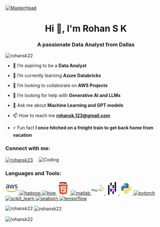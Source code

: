 [![MasterHead](https://api.deepai.org/job-view-file/8920716e-d3ca-4f5d-8dc1-c6bfec8b8706/outputs/output.jpg)](https://rishavchanda.io)
<h1 align="center">Hi 👋, I'm Rohan S K</h1>
<h3 align="center">A passionate Data Analyst from Dallas</h3>

<p align="left"> <img src="https://komarev.com/ghpvc/?username=rohansk22&label=Profile%20views&color=0e75b6&style=flat" alt="rohansk22" /> </p>

- 🔭 I’m aspiring to be a **Data Analyst**

- 🌱 I’m currently learning **Azure Databricks** 

- 👯 I’m looking to collaborate on **AWS Projects**

- 🤝 I’m looking for help with **Generative AI and LLMs**

- 💬 Ask me about **Machine Learning and GPT models**

- 📫 How to reach me **rohansk.123@gmail.com**

- ⚡ Fun fact **I once hitched on a freight train to get back home from vacation**

<h3 align="left">Connect with me:</h3>
<p align="left">
<a href="https://linkedin.com/in/rohansk23" target="blank"><img align="center" src="https://raw.githubusercontent.com/rahuldkjain/github-profile-readme-generator/master/src/images/icons/Social/linked-in-alt.svg" alt="rohansk23" height="30" width="40" /></a>
<img align="right" alt="Coding" width="400" src="https://api.deepai.org/job-view-file/03ef4b33-22ad-4103-95a4-af8ddeee9aa2/outputs/output.jpg">

</p>

<h3 align="left">Languages and Tools:</h3>
<p align="left"> <a href="https://aws.amazon.com" target="_blank" rel="noreferrer"> <img src="https://raw.githubusercontent.com/devicons/devicon/master/icons/amazonwebservices/amazonwebservices-original-wordmark.svg" alt="aws" width="40" height="40"/> </a> <a href="https://hadoop.apache.org/" target="_blank" rel="noreferrer"> <img src="https://www.vectorlogo.zone/logos/apache_hadoop/apache_hadoop-icon.svg" alt="hadoop" width="40" height="40"/> </a> <a href="https://hive.apache.org/" target="_blank" rel="noreferrer"> <img src="https://www.vectorlogo.zone/logos/apache_hive/apache_hive-icon.svg" alt="hive" width="40" height="40"/> </a> <a href="https://www.w3.org/html/" target="_blank" rel="noreferrer"> <img src="https://raw.githubusercontent.com/devicons/devicon/master/icons/html5/html5-original-wordmark.svg" alt="html5" width="40" height="40"/> </a> <a href="https://www.mathworks.com/" target="_blank" rel="noreferrer"> <img src="https://upload.wikimedia.org/wikipedia/commons/2/21/Matlab_Logo.png" alt="matlab" width="40" height="40"/> </a> <a href="https://www.mysql.com/" target="_blank" rel="noreferrer"> <img src="https://raw.githubusercontent.com/devicons/devicon/master/icons/mysql/mysql-original-wordmark.svg" alt="mysql" width="40" height="40"/> </a> <a href="https://pandas.pydata.org/" target="_blank" rel="noreferrer"> <img src="https://raw.githubusercontent.com/devicons/devicon/2ae2a900d2f041da66e950e4d48052658d850630/icons/pandas/pandas-original.svg" alt="pandas" width="40" height="40"/> </a> <a href="https://www.python.org" target="_blank" rel="noreferrer"> <img src="https://raw.githubusercontent.com/devicons/devicon/master/icons/python/python-original.svg" alt="python" width="40" height="40"/> </a> <a href="https://pytorch.org/" target="_blank" rel="noreferrer"> <img src="https://www.vectorlogo.zone/logos/pytorch/pytorch-icon.svg" alt="pytorch" width="40" height="40"/> </a> <a href="https://scikit-learn.org/" target="_blank" rel="noreferrer"> <img src="https://upload.wikimedia.org/wikipedia/commons/0/05/Scikit_learn_logo_small.svg" alt="scikit_learn" width="40" height="40"/> </a> <a href="https://seaborn.pydata.org/" target="_blank" rel="noreferrer"> <img src="https://seaborn.pydata.org/_images/logo-mark-lightbg.svg" alt="seaborn" width="40" height="40"/> </a> <a href="https://www.tensorflow.org" target="_blank" rel="noreferrer"> <img src="https://www.vectorlogo.zone/logos/tensorflow/tensorflow-icon.svg" alt="tensorflow" width="40" height="40"/> </a> </p>

<p><img align="left" src="https://github-readme-stats.vercel.app/api/top-langs?username=rohansk22&show_icons=true&locale=en&layout=compact" alt="rohansk22" /></p>

<p>&nbsp;<img align="center" src="https://github-readme-stats.vercel.app/api?username=rohansk22&show_icons=true&locale=en" alt="rohansk22" /></p>

<p><img align="center" src="https://github-readme-streak-stats.herokuapp.com/?user=rohansk22&" alt="rohansk22" /></p>
